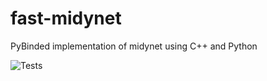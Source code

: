 # fast-midynet
PyBinded implementation of midynet using C++ and Python

![Tests](https://github.com/charlesmurphy1/fast-midynet/actions/workflows/tests.yml/badge.svg)
